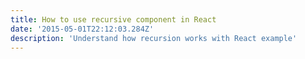 ```yaml
---
title: How to use recursive component in React
date: '2015-05-01T22:12:03.284Z'
description: 'Understand how recursion works with React example'
---
```

